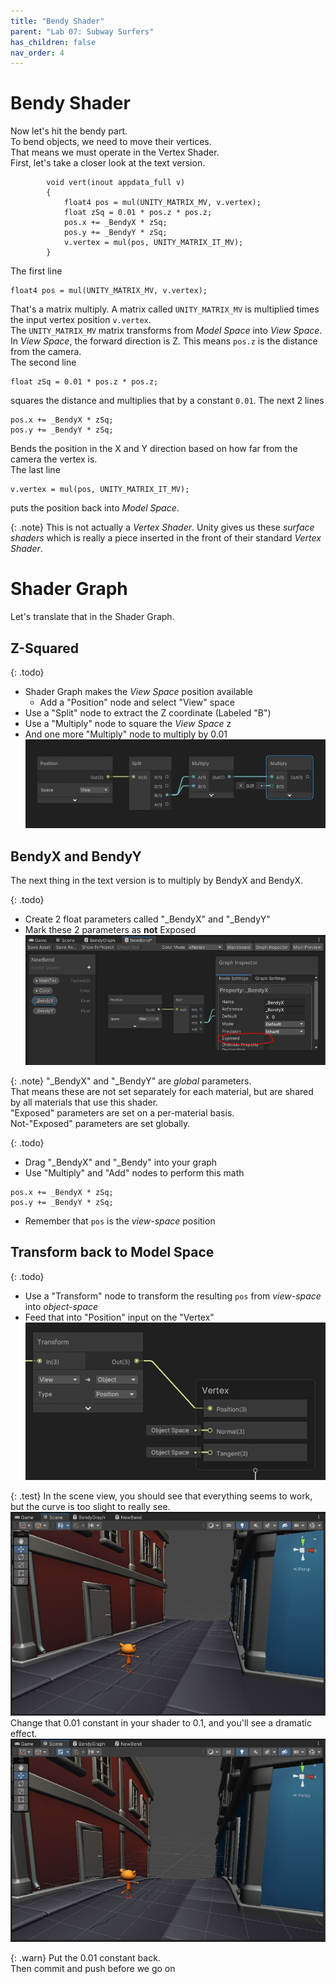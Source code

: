 ```yaml
---
title: "Bendy Shader"
parent: "Lab 07: Subway Surfers"
has_children: false
nav_order: 4
---
```


# Bendy Shader
Now let's hit the bendy part.\
To bend objects, we need to move their vertices.\
That means we must operate in the Vertex Shader.\
First, let's take a closer look at the text version.
```
        void vert(inout appdata_full v)
        {
            float4 pos = mul(UNITY_MATRIX_MV, v.vertex);
            float zSq = 0.01 * pos.z * pos.z;
            pos.x += _BendyX * zSq;
            pos.y += _BendyY * zSq;
            v.vertex = mul(pos, UNITY_MATRIX_IT_MV);
        }
```
The first line
```
float4 pos = mul(UNITY_MATRIX_MV, v.vertex);
```
That's a matrix multiply. A matrix called `UNITY_MATRIX_MV` is multiplied times the input vertex position `v.vertex`.\
The `UNITY_MATRIX_MV` matrix transforms from *Model Space* into *View Space*.\
In *View Space*, the forward direction is Z. This means `pos.z` is the distance from the camera.\
The second line
```
float zSq = 0.01 * pos.z * pos.z;
```
squares the distance and multiplies that by a constant `0.01`.
The next 2 lines
```
pos.x += _BendyX * zSq;
pos.y += _BendyY * zSq;
```
Bends the position in the X and Y direction based on how far from the camera the vertex is.\
The last line
```
v.vertex = mul(pos, UNITY_MATRIX_IT_MV);
```
puts the position back into *Model Space*.

{: .note}
This is not actually a *Vertex Shader*.
Unity gives us these *surface shaders* which is really a piece inserted in the front of their standard *Vertex Shader*.

# Shader Graph
Let's translate that in the Shader Graph.

## Z-Squared

{: .todo}
* Shader Graph makes the *View Space* position available
    * Add a "Position" node and select "View" space
* Use a "Split" node to extract the Z coordinate (Labeled "B")
* Use a "Multiply" node to square the *View Space* z
* And one more "Multiply" node to multiply by 0.01
![Z Squared](images/lab07/zsquared.jpg "Z Squared")

## BendyX and BendyY
The next thing in the text version is to multiply by BendyX and BendyX.

{: .todo}
* Create 2 float parameters called "_BendyX" and "_BendyY"
* Mark these 2 parameters as **not** Exposed
![Not Exposed](images/lab07/bendyx.jpg "Not Exposed")

{: .note}
"_BendyX" and "_BendyY" are *global* parameters.\
That means these are not set separately for each material, but are shared by all materials that use this shader.\
"Exposed" parameters are set on a per-material basis.\
Not-"Exposed" parameters are set globally.

{: .todo}
* Drag "_BendyX" and "_Bendy" into your graph
* Use "Multiply" and "Add" nodes to perform this math
```
pos.x += _BendyX * zSq;
pos.y += _BendyY * zSq;
```
* Remember that `pos` is the *view-space* position

## Transform back to Model Space

{: .todo}
* Use a "Transform" node to transform the resulting `pos` from *view-space* into *object-space*
* Feed that into "Position" input on the "Vertex"
![Transform](images/lab07/transform.jpg "Transform")

{: .test}
In the scene view, you should see that everything seems to work, but the curve is too slight to really see.
![Slight Bend](images/lab07/bendy1.jpg "Slight Bend")
Change that 0.01 constant in your shader to 0.1, and you'll see a dramatic effect.
![Big Bend](images/lab07/bendy2.jpg "Big Bend")

{: .warn}
Put the 0.01 constant back.\
Then commit and push before we go on

